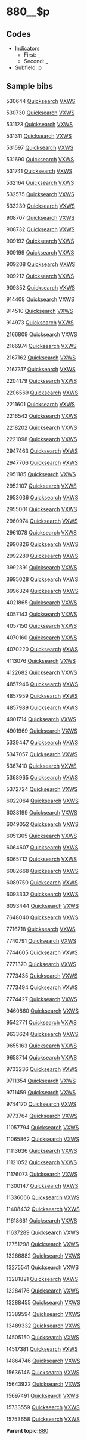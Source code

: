 # 880\_\_$p

## Codes

-   Indicators
    -   First: \_
    -   Second: \_
-   Subfield: p

## Sample bibs

530644 [Quicksearch](https://search.library.yale.edu/catalog/530644) [VXWS](http://prodorbis.library.yale.edu:7014/vxws/GetHoldingsService?bibId=530644)

530730 [Quicksearch](https://search.library.yale.edu/catalog/530730) [VXWS](http://prodorbis.library.yale.edu:7014/vxws/GetHoldingsService?bibId=530730)

531123 [Quicksearch](https://search.library.yale.edu/catalog/531123) [VXWS](http://prodorbis.library.yale.edu:7014/vxws/GetHoldingsService?bibId=531123)

531311 [Quicksearch](https://search.library.yale.edu/catalog/531311) [VXWS](http://prodorbis.library.yale.edu:7014/vxws/GetHoldingsService?bibId=531311)

531597 [Quicksearch](https://search.library.yale.edu/catalog/531597) [VXWS](http://prodorbis.library.yale.edu:7014/vxws/GetHoldingsService?bibId=531597)

531690 [Quicksearch](https://search.library.yale.edu/catalog/531690) [VXWS](http://prodorbis.library.yale.edu:7014/vxws/GetHoldingsService?bibId=531690)

531741 [Quicksearch](https://search.library.yale.edu/catalog/531741) [VXWS](http://prodorbis.library.yale.edu:7014/vxws/GetHoldingsService?bibId=531741)

532164 [Quicksearch](https://search.library.yale.edu/catalog/532164) [VXWS](http://prodorbis.library.yale.edu:7014/vxws/GetHoldingsService?bibId=532164)

532575 [Quicksearch](https://search.library.yale.edu/catalog/532575) [VXWS](http://prodorbis.library.yale.edu:7014/vxws/GetHoldingsService?bibId=532575)

533239 [Quicksearch](https://search.library.yale.edu/catalog/533239) [VXWS](http://prodorbis.library.yale.edu:7014/vxws/GetHoldingsService?bibId=533239)

908707 [Quicksearch](https://search.library.yale.edu/catalog/908707) [VXWS](http://prodorbis.library.yale.edu:7014/vxws/GetHoldingsService?bibId=908707)

908732 [Quicksearch](https://search.library.yale.edu/catalog/908732) [VXWS](http://prodorbis.library.yale.edu:7014/vxws/GetHoldingsService?bibId=908732)

909192 [Quicksearch](https://search.library.yale.edu/catalog/909192) [VXWS](http://prodorbis.library.yale.edu:7014/vxws/GetHoldingsService?bibId=909192)

909199 [Quicksearch](https://search.library.yale.edu/catalog/909199) [VXWS](http://prodorbis.library.yale.edu:7014/vxws/GetHoldingsService?bibId=909199)

909208 [Quicksearch](https://search.library.yale.edu/catalog/909208) [VXWS](http://prodorbis.library.yale.edu:7014/vxws/GetHoldingsService?bibId=909208)

909212 [Quicksearch](https://search.library.yale.edu/catalog/909212) [VXWS](http://prodorbis.library.yale.edu:7014/vxws/GetHoldingsService?bibId=909212)

909352 [Quicksearch](https://search.library.yale.edu/catalog/909352) [VXWS](http://prodorbis.library.yale.edu:7014/vxws/GetHoldingsService?bibId=909352)

914408 [Quicksearch](https://search.library.yale.edu/catalog/914408) [VXWS](http://prodorbis.library.yale.edu:7014/vxws/GetHoldingsService?bibId=914408)

914510 [Quicksearch](https://search.library.yale.edu/catalog/914510) [VXWS](http://prodorbis.library.yale.edu:7014/vxws/GetHoldingsService?bibId=914510)

914973 [Quicksearch](https://search.library.yale.edu/catalog/914973) [VXWS](http://prodorbis.library.yale.edu:7014/vxws/GetHoldingsService?bibId=914973)

2166809 [Quicksearch](https://search.library.yale.edu/catalog/2166809) [VXWS](http://prodorbis.library.yale.edu:7014/vxws/GetHoldingsService?bibId=2166809)

2166974 [Quicksearch](https://search.library.yale.edu/catalog/2166974) [VXWS](http://prodorbis.library.yale.edu:7014/vxws/GetHoldingsService?bibId=2166974)

2167162 [Quicksearch](https://search.library.yale.edu/catalog/2167162) [VXWS](http://prodorbis.library.yale.edu:7014/vxws/GetHoldingsService?bibId=2167162)

2167317 [Quicksearch](https://search.library.yale.edu/catalog/2167317) [VXWS](http://prodorbis.library.yale.edu:7014/vxws/GetHoldingsService?bibId=2167317)

2204179 [Quicksearch](https://search.library.yale.edu/catalog/2204179) [VXWS](http://prodorbis.library.yale.edu:7014/vxws/GetHoldingsService?bibId=2204179)

2206569 [Quicksearch](https://search.library.yale.edu/catalog/2206569) [VXWS](http://prodorbis.library.yale.edu:7014/vxws/GetHoldingsService?bibId=2206569)

2211601 [Quicksearch](https://search.library.yale.edu/catalog/2211601) [VXWS](http://prodorbis.library.yale.edu:7014/vxws/GetHoldingsService?bibId=2211601)

2216542 [Quicksearch](https://search.library.yale.edu/catalog/2216542) [VXWS](http://prodorbis.library.yale.edu:7014/vxws/GetHoldingsService?bibId=2216542)

2218202 [Quicksearch](https://search.library.yale.edu/catalog/2218202) [VXWS](http://prodorbis.library.yale.edu:7014/vxws/GetHoldingsService?bibId=2218202)

2221098 [Quicksearch](https://search.library.yale.edu/catalog/2221098) [VXWS](http://prodorbis.library.yale.edu:7014/vxws/GetHoldingsService?bibId=2221098)

2947463 [Quicksearch](https://search.library.yale.edu/catalog/2947463) [VXWS](http://prodorbis.library.yale.edu:7014/vxws/GetHoldingsService?bibId=2947463)

2947706 [Quicksearch](https://search.library.yale.edu/catalog/2947706) [VXWS](http://prodorbis.library.yale.edu:7014/vxws/GetHoldingsService?bibId=2947706)

2951185 [Quicksearch](https://search.library.yale.edu/catalog/2951185) [VXWS](http://prodorbis.library.yale.edu:7014/vxws/GetHoldingsService?bibId=2951185)

2952107 [Quicksearch](https://search.library.yale.edu/catalog/2952107) [VXWS](http://prodorbis.library.yale.edu:7014/vxws/GetHoldingsService?bibId=2952107)

2953036 [Quicksearch](https://search.library.yale.edu/catalog/2953036) [VXWS](http://prodorbis.library.yale.edu:7014/vxws/GetHoldingsService?bibId=2953036)

2955001 [Quicksearch](https://search.library.yale.edu/catalog/2955001) [VXWS](http://prodorbis.library.yale.edu:7014/vxws/GetHoldingsService?bibId=2955001)

2960974 [Quicksearch](https://search.library.yale.edu/catalog/2960974) [VXWS](http://prodorbis.library.yale.edu:7014/vxws/GetHoldingsService?bibId=2960974)

2961078 [Quicksearch](https://search.library.yale.edu/catalog/2961078) [VXWS](http://prodorbis.library.yale.edu:7014/vxws/GetHoldingsService?bibId=2961078)

2990826 [Quicksearch](https://search.library.yale.edu/catalog/2990826) [VXWS](http://prodorbis.library.yale.edu:7014/vxws/GetHoldingsService?bibId=2990826)

2992289 [Quicksearch](https://search.library.yale.edu/catalog/2992289) [VXWS](http://prodorbis.library.yale.edu:7014/vxws/GetHoldingsService?bibId=2992289)

3992391 [Quicksearch](https://search.library.yale.edu/catalog/3992391) [VXWS](http://prodorbis.library.yale.edu:7014/vxws/GetHoldingsService?bibId=3992391)

3995028 [Quicksearch](https://search.library.yale.edu/catalog/3995028) [VXWS](http://prodorbis.library.yale.edu:7014/vxws/GetHoldingsService?bibId=3995028)

3996324 [Quicksearch](https://search.library.yale.edu/catalog/3996324) [VXWS](http://prodorbis.library.yale.edu:7014/vxws/GetHoldingsService?bibId=3996324)

4021865 [Quicksearch](https://search.library.yale.edu/catalog/4021865) [VXWS](http://prodorbis.library.yale.edu:7014/vxws/GetHoldingsService?bibId=4021865)

4057143 [Quicksearch](https://search.library.yale.edu/catalog/4057143) [VXWS](http://prodorbis.library.yale.edu:7014/vxws/GetHoldingsService?bibId=4057143)

4057150 [Quicksearch](https://search.library.yale.edu/catalog/4057150) [VXWS](http://prodorbis.library.yale.edu:7014/vxws/GetHoldingsService?bibId=4057150)

4070160 [Quicksearch](https://search.library.yale.edu/catalog/4070160) [VXWS](http://prodorbis.library.yale.edu:7014/vxws/GetHoldingsService?bibId=4070160)

4070220 [Quicksearch](https://search.library.yale.edu/catalog/4070220) [VXWS](http://prodorbis.library.yale.edu:7014/vxws/GetHoldingsService?bibId=4070220)

4113076 [Quicksearch](https://search.library.yale.edu/catalog/4113076) [VXWS](http://prodorbis.library.yale.edu:7014/vxws/GetHoldingsService?bibId=4113076)

4122682 [Quicksearch](https://search.library.yale.edu/catalog/4122682) [VXWS](http://prodorbis.library.yale.edu:7014/vxws/GetHoldingsService?bibId=4122682)

4857946 [Quicksearch](https://search.library.yale.edu/catalog/4857946) [VXWS](http://prodorbis.library.yale.edu:7014/vxws/GetHoldingsService?bibId=4857946)

4857959 [Quicksearch](https://search.library.yale.edu/catalog/4857959) [VXWS](http://prodorbis.library.yale.edu:7014/vxws/GetHoldingsService?bibId=4857959)

4857989 [Quicksearch](https://search.library.yale.edu/catalog/4857989) [VXWS](http://prodorbis.library.yale.edu:7014/vxws/GetHoldingsService?bibId=4857989)

4901714 [Quicksearch](https://search.library.yale.edu/catalog/4901714) [VXWS](http://prodorbis.library.yale.edu:7014/vxws/GetHoldingsService?bibId=4901714)

4901969 [Quicksearch](https://search.library.yale.edu/catalog/4901969) [VXWS](http://prodorbis.library.yale.edu:7014/vxws/GetHoldingsService?bibId=4901969)

5339447 [Quicksearch](https://search.library.yale.edu/catalog/5339447) [VXWS](http://prodorbis.library.yale.edu:7014/vxws/GetHoldingsService?bibId=5339447)

5347057 [Quicksearch](https://search.library.yale.edu/catalog/5347057) [VXWS](http://prodorbis.library.yale.edu:7014/vxws/GetHoldingsService?bibId=5347057)

5367410 [Quicksearch](https://search.library.yale.edu/catalog/5367410) [VXWS](http://prodorbis.library.yale.edu:7014/vxws/GetHoldingsService?bibId=5367410)

5368965 [Quicksearch](https://search.library.yale.edu/catalog/5368965) [VXWS](http://prodorbis.library.yale.edu:7014/vxws/GetHoldingsService?bibId=5368965)

5372724 [Quicksearch](https://search.library.yale.edu/catalog/5372724) [VXWS](http://prodorbis.library.yale.edu:7014/vxws/GetHoldingsService?bibId=5372724)

6022064 [Quicksearch](https://search.library.yale.edu/catalog/6022064) [VXWS](http://prodorbis.library.yale.edu:7014/vxws/GetHoldingsService?bibId=6022064)

6038199 [Quicksearch](https://search.library.yale.edu/catalog/6038199) [VXWS](http://prodorbis.library.yale.edu:7014/vxws/GetHoldingsService?bibId=6038199)

6049052 [Quicksearch](https://search.library.yale.edu/catalog/6049052) [VXWS](http://prodorbis.library.yale.edu:7014/vxws/GetHoldingsService?bibId=6049052)

6051305 [Quicksearch](https://search.library.yale.edu/catalog/6051305) [VXWS](http://prodorbis.library.yale.edu:7014/vxws/GetHoldingsService?bibId=6051305)

6064607 [Quicksearch](https://search.library.yale.edu/catalog/6064607) [VXWS](http://prodorbis.library.yale.edu:7014/vxws/GetHoldingsService?bibId=6064607)

6065712 [Quicksearch](https://search.library.yale.edu/catalog/6065712) [VXWS](http://prodorbis.library.yale.edu:7014/vxws/GetHoldingsService?bibId=6065712)

6082668 [Quicksearch](https://search.library.yale.edu/catalog/6082668) [VXWS](http://prodorbis.library.yale.edu:7014/vxws/GetHoldingsService?bibId=6082668)

6089750 [Quicksearch](https://search.library.yale.edu/catalog/6089750) [VXWS](http://prodorbis.library.yale.edu:7014/vxws/GetHoldingsService?bibId=6089750)

6093332 [Quicksearch](https://search.library.yale.edu/catalog/6093332) [VXWS](http://prodorbis.library.yale.edu:7014/vxws/GetHoldingsService?bibId=6093332)

6093444 [Quicksearch](https://search.library.yale.edu/catalog/6093444) [VXWS](http://prodorbis.library.yale.edu:7014/vxws/GetHoldingsService?bibId=6093444)

7648040 [Quicksearch](https://search.library.yale.edu/catalog/7648040) [VXWS](http://prodorbis.library.yale.edu:7014/vxws/GetHoldingsService?bibId=7648040)

7716718 [Quicksearch](https://search.library.yale.edu/catalog/7716718) [VXWS](http://prodorbis.library.yale.edu:7014/vxws/GetHoldingsService?bibId=7716718)

7740791 [Quicksearch](https://search.library.yale.edu/catalog/7740791) [VXWS](http://prodorbis.library.yale.edu:7014/vxws/GetHoldingsService?bibId=7740791)

7744605 [Quicksearch](https://search.library.yale.edu/catalog/7744605) [VXWS](http://prodorbis.library.yale.edu:7014/vxws/GetHoldingsService?bibId=7744605)

7771370 [Quicksearch](https://search.library.yale.edu/catalog/7771370) [VXWS](http://prodorbis.library.yale.edu:7014/vxws/GetHoldingsService?bibId=7771370)

7773435 [Quicksearch](https://search.library.yale.edu/catalog/7773435) [VXWS](http://prodorbis.library.yale.edu:7014/vxws/GetHoldingsService?bibId=7773435)

7773494 [Quicksearch](https://search.library.yale.edu/catalog/7773494) [VXWS](http://prodorbis.library.yale.edu:7014/vxws/GetHoldingsService?bibId=7773494)

7774427 [Quicksearch](https://search.library.yale.edu/catalog/7774427) [VXWS](http://prodorbis.library.yale.edu:7014/vxws/GetHoldingsService?bibId=7774427)

9460860 [Quicksearch](https://search.library.yale.edu/catalog/9460860) [VXWS](http://prodorbis.library.yale.edu:7014/vxws/GetHoldingsService?bibId=9460860)

9542771 [Quicksearch](https://search.library.yale.edu/catalog/9542771) [VXWS](http://prodorbis.library.yale.edu:7014/vxws/GetHoldingsService?bibId=9542771)

9633624 [Quicksearch](https://search.library.yale.edu/catalog/9633624) [VXWS](http://prodorbis.library.yale.edu:7014/vxws/GetHoldingsService?bibId=9633624)

9655163 [Quicksearch](https://search.library.yale.edu/catalog/9655163) [VXWS](http://prodorbis.library.yale.edu:7014/vxws/GetHoldingsService?bibId=9655163)

9658714 [Quicksearch](https://search.library.yale.edu/catalog/9658714) [VXWS](http://prodorbis.library.yale.edu:7014/vxws/GetHoldingsService?bibId=9658714)

9703236 [Quicksearch](https://search.library.yale.edu/catalog/9703236) [VXWS](http://prodorbis.library.yale.edu:7014/vxws/GetHoldingsService?bibId=9703236)

9711354 [Quicksearch](https://search.library.yale.edu/catalog/9711354) [VXWS](http://prodorbis.library.yale.edu:7014/vxws/GetHoldingsService?bibId=9711354)

9711459 [Quicksearch](https://search.library.yale.edu/catalog/9711459) [VXWS](http://prodorbis.library.yale.edu:7014/vxws/GetHoldingsService?bibId=9711459)

9744170 [Quicksearch](https://search.library.yale.edu/catalog/9744170) [VXWS](http://prodorbis.library.yale.edu:7014/vxws/GetHoldingsService?bibId=9744170)

9773764 [Quicksearch](https://search.library.yale.edu/catalog/9773764) [VXWS](http://prodorbis.library.yale.edu:7014/vxws/GetHoldingsService?bibId=9773764)

11057794 [Quicksearch](https://search.library.yale.edu/catalog/11057794) [VXWS](http://prodorbis.library.yale.edu:7014/vxws/GetHoldingsService?bibId=11057794)

11065862 [Quicksearch](https://search.library.yale.edu/catalog/11065862) [VXWS](http://prodorbis.library.yale.edu:7014/vxws/GetHoldingsService?bibId=11065862)

11113636 [Quicksearch](https://search.library.yale.edu/catalog/11113636) [VXWS](http://prodorbis.library.yale.edu:7014/vxws/GetHoldingsService?bibId=11113636)

11121052 [Quicksearch](https://search.library.yale.edu/catalog/11121052) [VXWS](http://prodorbis.library.yale.edu:7014/vxws/GetHoldingsService?bibId=11121052)

11176073 [Quicksearch](https://search.library.yale.edu/catalog/11176073) [VXWS](http://prodorbis.library.yale.edu:7014/vxws/GetHoldingsService?bibId=11176073)

11300147 [Quicksearch](https://search.library.yale.edu/catalog/11300147) [VXWS](http://prodorbis.library.yale.edu:7014/vxws/GetHoldingsService?bibId=11300147)

11336066 [Quicksearch](https://search.library.yale.edu/catalog/11336066) [VXWS](http://prodorbis.library.yale.edu:7014/vxws/GetHoldingsService?bibId=11336066)

11408432 [Quicksearch](https://search.library.yale.edu/catalog/11408432) [VXWS](http://prodorbis.library.yale.edu:7014/vxws/GetHoldingsService?bibId=11408432)

11618661 [Quicksearch](https://search.library.yale.edu/catalog/11618661) [VXWS](http://prodorbis.library.yale.edu:7014/vxws/GetHoldingsService?bibId=11618661)

11637289 [Quicksearch](https://search.library.yale.edu/catalog/11637289) [VXWS](http://prodorbis.library.yale.edu:7014/vxws/GetHoldingsService?bibId=11637289)

12751298 [Quicksearch](https://search.library.yale.edu/catalog/12751298) [VXWS](http://prodorbis.library.yale.edu:7014/vxws/GetHoldingsService?bibId=12751298)

13266882 [Quicksearch](https://search.library.yale.edu/catalog/13266882) [VXWS](http://prodorbis.library.yale.edu:7014/vxws/GetHoldingsService?bibId=13266882)

13275541 [Quicksearch](https://search.library.yale.edu/catalog/13275541) [VXWS](http://prodorbis.library.yale.edu:7014/vxws/GetHoldingsService?bibId=13275541)

13281821 [Quicksearch](https://search.library.yale.edu/catalog/13281821) [VXWS](http://prodorbis.library.yale.edu:7014/vxws/GetHoldingsService?bibId=13281821)

13284176 [Quicksearch](https://search.library.yale.edu/catalog/13284176) [VXWS](http://prodorbis.library.yale.edu:7014/vxws/GetHoldingsService?bibId=13284176)

13288455 [Quicksearch](https://search.library.yale.edu/catalog/13288455) [VXWS](http://prodorbis.library.yale.edu:7014/vxws/GetHoldingsService?bibId=13288455)

13389594 [Quicksearch](https://search.library.yale.edu/catalog/13389594) [VXWS](http://prodorbis.library.yale.edu:7014/vxws/GetHoldingsService?bibId=13389594)

13489332 [Quicksearch](https://search.library.yale.edu/catalog/13489332) [VXWS](http://prodorbis.library.yale.edu:7014/vxws/GetHoldingsService?bibId=13489332)

14505150 [Quicksearch](https://search.library.yale.edu/catalog/14505150) [VXWS](http://prodorbis.library.yale.edu:7014/vxws/GetHoldingsService?bibId=14505150)

14517381 [Quicksearch](https://search.library.yale.edu/catalog/14517381) [VXWS](http://prodorbis.library.yale.edu:7014/vxws/GetHoldingsService?bibId=14517381)

14864746 [Quicksearch](https://search.library.yale.edu/catalog/14864746) [VXWS](http://prodorbis.library.yale.edu:7014/vxws/GetHoldingsService?bibId=14864746)

15636146 [Quicksearch](https://search.library.yale.edu/catalog/15636146) [VXWS](http://prodorbis.library.yale.edu:7014/vxws/GetHoldingsService?bibId=15636146)

15643922 [Quicksearch](https://search.library.yale.edu/catalog/15643922) [VXWS](http://prodorbis.library.yale.edu:7014/vxws/GetHoldingsService?bibId=15643922)

15697491 [Quicksearch](https://search.library.yale.edu/catalog/15697491) [VXWS](http://prodorbis.library.yale.edu:7014/vxws/GetHoldingsService?bibId=15697491)

15733559 [Quicksearch](https://search.library.yale.edu/catalog/15733559) [VXWS](http://prodorbis.library.yale.edu:7014/vxws/GetHoldingsService?bibId=15733559)

15753658 [Quicksearch](https://search.library.yale.edu/catalog/15753658) [VXWS](http://prodorbis.library.yale.edu:7014/vxws/GetHoldingsService?bibId=15753658)

**Parent topic:**[880](../../tags/880/880.md)

